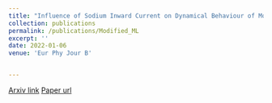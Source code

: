 ```yaml
---
title: "Influence of Sodium Inward Current on Dynamical Behaviour of Modified Morris-Lecar Model"
collection: publications
permalink: /publications/Modified_ML
excerpt: ''
date: 2022-01-06
venue: 'Eur Phy Jour B'


---
```


[Arxiv link](https://arxiv.org/pdf/2009.06979.pdf)
[Paper url](https://link.springer.com/article/10.1140/epjb/s10051-021-00269-7)


